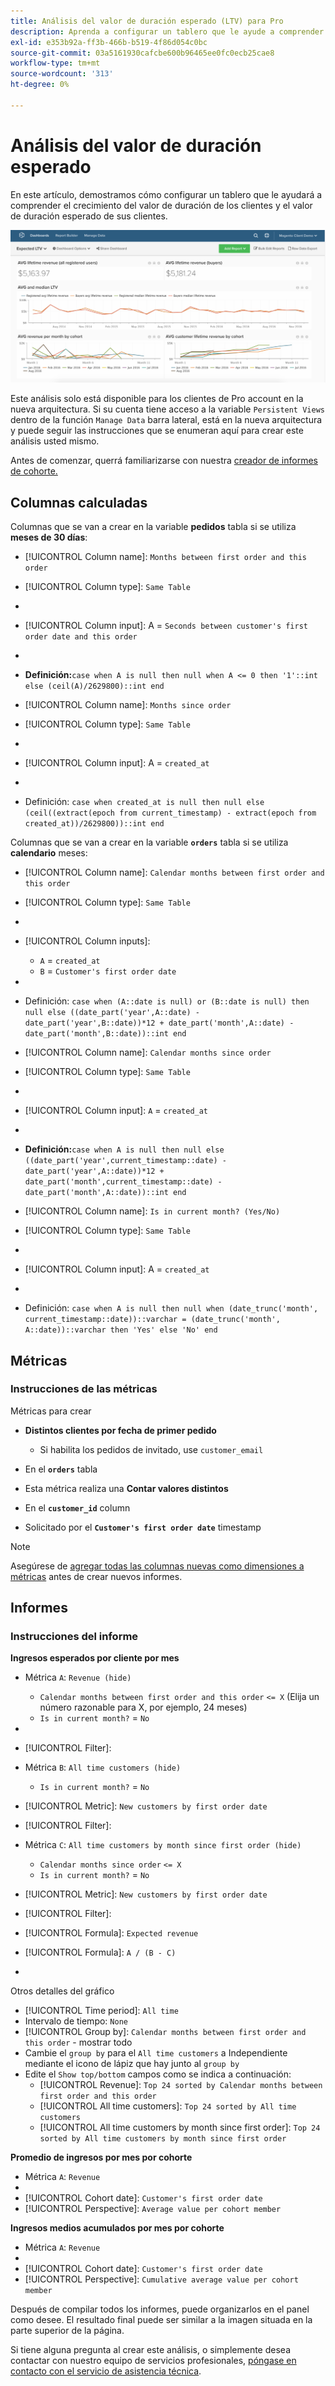 ```yaml
---
title: Análisis del valor de duración esperado (LTV) para Pro
description: Aprenda a configurar un tablero que le ayude a comprender el crecimiento del valor de por vida del cliente y el valor de por vida esperado de sus clientes.
exl-id: e353b92a-ff3b-466b-b519-4f86d054c0bc
source-git-commit: 03a5161930cafcbe600b96465ee0fc0ecb25cae8
workflow-type: tm+mt
source-wordcount: '313'
ht-degree: 0%

---
```


# Análisis del valor de duración esperado

En este artículo, demostramos cómo configurar un tablero que le ayudará a comprender el crecimiento del valor de duración de los clientes y el valor de duración esperado de sus clientes.

![](../../assets/exp-lifetim-value-anyalysis.png)

Este análisis solo está disponible para los clientes de Pro account en la nueva arquitectura. Si su cuenta tiene acceso a la variable `Persistent Views` dentro de la función `Manage Data` barra lateral, está en la nueva arquitectura y puede seguir las instrucciones que se enumeran aquí para crear este análisis usted mismo.

Antes de comenzar, querrá familiarizarse con nuestra [creador de informes de cohorte.](../dev-reports/cohort-rpt-bldr.md)

## Columnas calculadas

Columnas que se van a crear en la variable **pedidos** tabla si se utiliza **meses de 30 días**:

* [!UICONTROL Column name]: `Months between first order and this order`
* [!UICONTROL Column type]: `Same Table`
* 
   [!UICONTROL Column equation]: `CALCULATION`
* [!UICONTROL Column input]: A = `Seconds between customer's first order date and this order`
* 
   [!UICONTROL Datatype]: `Integer`
* **Definición:**`case when A is null then null when A <= 0 then '1'::int else (ceil(A)/2629800)::int end`

* [!UICONTROL Column name]: `Months since order`
* [!UICONTROL Column type]: `Same Table`
* 
   [!UICONTROL Column equation]: `CALCULATION`
* [!UICONTROL Column input]: A = `created_at`
* 
   [!UICONTROL Datatype]: `Integer`
* Definición: `case when created_at is null then null else (ceil((extract(epoch from current_timestamp) - extract(epoch from created_at))/2629800))::int end`

Columnas que se van a crear en la variable **`orders`** tabla si se utiliza **calendario** meses:

* [!UICONTROL Column name]: `Calendar months between first order and this order`
* [!UICONTROL Column type]: `Same Table`
* 
   [!UICONTROL Column equation]: `CALCULATION`
* [!UICONTROL Column inputs]:
   * `A` = `created_at`
   * `B` = `Customer's first order date`

* 
   [!UICONTROL Datatype]: `Integer`
* Definición: `case when (A::date is null) or (B::date is null) then null else ((date_part('year',A::date) - date_part('year',B::date))*12 + date_part('month',A::date) - date_part('month',B::date))::int end`

* [!UICONTROL Column name]: `Calendar months since order`
* [!UICONTROL Column type]: `Same Table`
* 
   [!UICONTROL Column equation]: `CALCULATION`
* [!UICONTROL Column input]: `A` = `created_at`
* 
   [!UICONTROL Datatype]: `Integer`
* **Definición:**`case when A is null then null else ((date_part('year',current_timestamp::date) - date_part('year',A::date))*12 + date_part('month',current_timestamp::date) - date_part('month',A::date))::int end`

* [!UICONTROL Column name]: `Is in current month? (Yes/No)`
* [!UICONTROL Column type]: `Same Table`
* 
   [!UICONTROL Column equation]: `CALCULATION`
* [!UICONTROL Column input]: A = `created_at`
* 
   [!UICONTROL Datatype]: `String`
* Definición: `case when A is null then null when (date_trunc('month', current_timestamp::date))::varchar = (date_trunc('month', A::date))::varchar then 'Yes' else 'No' end`

## Métricas

### Instrucciones de las métricas

Métricas para crear

* **Distintos clientes por fecha de primer pedido**
   * Si habilita los pedidos de invitado, use `customer_email`

* En el **`orders`** tabla
* Esta métrica realiza una **Contar valores distintos**
* En el **`customer_id`** column
* Solicitado por el **`Customer's first order date`** timestamp

>[!NOTE]
>
>Asegúrese de [agregar todas las columnas nuevas como dimensiones a métricas](../../data-analyst/data-warehouse-mgr/manage-data-dimensions-metrics.md) antes de crear nuevos informes.

## Informes

### Instrucciones del informe

**Ingresos esperados por cliente por mes**

* Métrica `A`: `Revenue (hide)`
   * `Calendar months between first order and this order` `<= X` (Elija un número razonable para X, por ejemplo, 24 meses)
   * `Is in current month?` = `No`

* 
   [!UICONTROL Métrica]: `Revenue`
* [!UICONTROL Filter]:

* Métrica `B`: `All time customers (hide)`
   * `Is in current month?` = `No`

* [!UICONTROL Metric]: `New customers by first order date`
* [!UICONTROL Filter]:

* Métrica `C`: `All time customers by month since first order (hide)`
   * `Calendar months since order` `<= X`
   * `Is in current month?` = `No`

* [!UICONTROL Metric]: `New customers by first order date`
* [!UICONTROL Filter]:

* [!UICONTROL Formula]: `Expected revenue`
* [!UICONTROL Formula]: `A / (B - C)`
* 

   [!UICONTROL Format]: `Currency`

Otros detalles del gráfico

* [!UICONTROL Time period]: `All time`
* Intervalo de tiempo: `None`
* [!UICONTROL Group by]: `Calendar months between first order and this order` - mostrar todo
* Cambie el `group by` para el `All time customers` a Independiente mediante el icono de lápiz que hay junto al `group by`
* Edite el `Show top/bottom` campos como se indica a continuación:
   * [!UICONTROL Revenue]: `Top 24 sorted by Calendar months between first order and this order`
   * [!UICONTROL All time customers]: `Top 24 sorted by All time customers`
   * [!UICONTROL All time customers by month since first order]: `Top 24 sorted by All time customers by month since first order`

**Promedio de ingresos por mes por cohorte**

* Métrica `A`: `Revenue`
* 
   [!UICONTROL Metric view]: `Cohort`
* [!UICONTROL Cohort date]: `Customer's first order date`
* [!UICONTROL Perspective]: `Average value per cohort member`

**Ingresos medios acumulados por mes por cohorte**

* Métrica `A`: `Revenue`
* 
   [!UICONTROL Metric view]: `Cohort`
* [!UICONTROL Cohort date]: `Customer's first order date`
* [!UICONTROL Perspective]: `Cumulative average value per cohort member`

Después de compilar todos los informes, puede organizarlos en el panel como desee. El resultado final puede ser similar a la imagen situada en la parte superior de la página.

Si tiene alguna pregunta al crear este análisis, o simplemente desea contactar con nuestro equipo de servicios profesionales, [póngase en contacto con el servicio de asistencia técnica](../../guide-overview.md).
